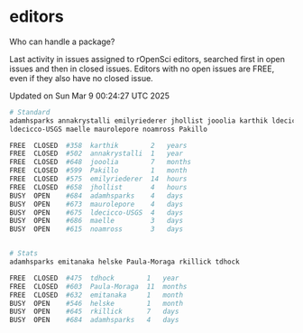 # editors

Who can handle a package?

Last activity in issues assigned to rOpenSci editors, searched first in open
issues and then in closed issues. Editors with no open issues are FREE, even if
they also have no closed issue.


Updated on Sun Mar 9 00:24:27 UTC 2025

```bash
# Standard
adamhsparks annakrystalli emilyriederer jhollist jooolia karthik ldecicco
ldecicco-USGS maelle maurolepore noamross Pakillo

FREE  CLOSED  #358  karthik        2   years
FREE  CLOSED  #502  annakrystalli  1   year
FREE  CLOSED  #648  jooolia        7   months
FREE  CLOSED  #599  Pakillo        1   month
FREE  CLOSED  #575  emilyriederer  14  hours
FREE  CLOSED  #658  jhollist       4   hours
BUSY  OPEN    #684  adamhsparks    4   days
BUSY  OPEN    #673  maurolepore    4   days
BUSY  OPEN    #675  ldecicco-USGS  4   days
BUSY  OPEN    #686  maelle         3   days
BUSY  OPEN    #615  noamross       3   days


# Stats
adamhsparks emitanaka helske Paula-Moraga rkillick tdhock

FREE  CLOSED  #475  tdhock        1   year
FREE  CLOSED  #603  Paula-Moraga  11  months
FREE  CLOSED  #632  emitanaka     1   month
BUSY  OPEN    #546  helske        1   month
BUSY  OPEN    #645  rkillick      7   days
BUSY  OPEN    #684  adamhsparks   4   days
```
